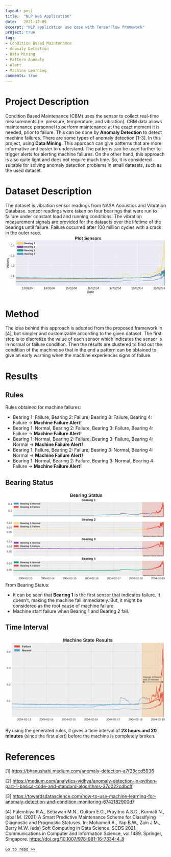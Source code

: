 ```yaml
---
layout: post
title:  "NLP Web Application"
date:   2021-12-09
excerpt: "NLP application use case with TensorFlow framework"
project: true
tag:
- Condition Based Maintenance
- Anomaly Detection
- Data Mining
- Pattern Anomaly
- Alert
- Machine Learning
comments: true
---
```


# Project Description

Condition Based Maintenance (CBM) uses the sensor to collect real-time measurements (ie. pressure, temperature, and vibration). CBM data allows maintenance personnel to perform maintenance at the exact moment it is needed, prior to failure. This can be done by **Anomaly Detection** to detect machine failures. There are some types of anomaly detection [1-3]. In this project, using **Data Mining**. This approach can give patterns that are more informative and easier to understand. The patterns can be used further to trigger alerts for alerting machine failures. On the other hand, this approach is also quite light and does not require much time. So, it is considered suitable for solving anomaly detection problems in small datasets, such as the used dataset.


# Dataset Description  

The dataset is vibration sensor readings from NASA Acoustics and Vibration Database. sensor readings were taken on four bearings that were run to failure under constant load and running conditions. The vibration measurement signals are provided for the datasets over the lifetime of the bearings until failure. Failure occurred after 100 million cycles with a crack in the outer race.
![Plot Initial Data](https://github.com/m-nanda/Projects/raw/main/Anomaly%20Detection/img/Plot_Initial_Data.png "Plot Initial Data")


# Method

The idea behind this approach is adopted from the proposed framework in [4], but simpler and customizable according to the given dataset. The first step is to discretize the value of each sensor which indicates the sensor is in normal or failure condition. Then the results are clustered to find out the condition of the machine so that in the end a pattern can be obtained to give an early warning when the machine experiences signs of failure.

# Results  

## Rules  

Rules obtained for machine failures:

* Bearing 1: Failure, Bearing 2: Failure, Bearing 3: Failure, Bearing 4: Failure -> **Machine Failure Alert!**  
* Bearing 1: Normal, Bearing 2: Failure, Bearing 3: Failure, Bearing 4: Failure -> **Machine Failure Alert!**  
* Bearing 1: Normal, Bearing 2: Failure, Bearing 3: Failure, Bearing 4: Normal -> **Machine Failure Alert!**  
* Bearing 1: Failure, Bearing 2: Failure, Bearing 3: Normal, Bearing 4: Normal -> **Machine Failure Alert!**  
* Bearing 1: Normal, Bearing 2: Failure, Bearing 3: Normal, Bearing 4: Failure -> **Machine Failure Alert!**


## Bearing Status

![Plot Labeled Bearings](https://github.com/m-nanda/Projects/raw/main/Anomaly%20Detection/img/Plot_Labeled_Bearings.png "Plot Labeled Bearings")
From Bearing Status:

* It can be seen that **Bearing 1** is the first sensor that indicates failure. It doesn't, making the machine fail immediately. But, it might be considered as the root cause of machine failure.
* Machine start failure when Bearing 1 and Bearing 2 fail.


## Time Interval  

![Plot Result](https://github.com/m-nanda/Projects/raw/main/Anomaly%20Detection/img/Result.png "Plot Result")

By using the generated rules, it gives a time interval of **23 hours and 20 minutes** (since the first alert) before the machine is completely broken.


# References

[1] https://bhanushahi.medium.com/anomaly-detection-a7f28ccd5936

[2] https://medium.com/analytics-vidhya/anomaly-detection-in-python-part-1-basics-code-and-standard-algorithms-37d022cdbcff

[3] https://towardsdatascience.com/how-to-use-machine-learning-for-anomaly-detection-and-condition-monitoring-6742f82900d7

[4] Palembiya R.A., Setiawan M.N., Gultom E.O., Prayitno A.S.D., Kurniati N., Iqbal M. (2021) A Smart Predictive Maintenance Scheme for Classifying Diagnostic and Prognostic Statuses. In: Mohamed A., Yap B.W., Zain J.M., Berry M.W. (eds) Soft Computing in Data Science. SCDS 2021. Communications in Computer and Information Science, vol 1489. Springer, Singapore. https://doi.org/10.1007/978-981-16-7334-4_8  


[`Go to repo >>`](https://github.com/m-nanda/Projects/tree/main/Anomaly%20Detection)